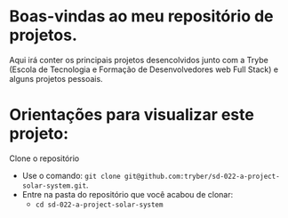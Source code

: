 # Boas-vindas ao meu repositório de projetos.

Aqui irá conter os principais projetos desencolvidos junto com a Trybe (Escola de Tecnologia e Formação de Desenvolvedores web Full Stack) e
alguns projetos pessoais.

# Orientações para visualizar este projeto:

  Clone o repositório

  - Use o comando: `git clone git@github.com:tryber/sd-022-a-project-solar-system.git`.
  - Entre na pasta do repositório que você acabou de clonar:
    - `cd sd-022-a-project-solar-system`
